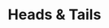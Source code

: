 ---
pid: llp33
title: Heads & Tails
location_transcription: City Hall
coordinates: "[-75.164671774244, 39.952451096813]"
zipcode: 
gen_neighborhood: 
neighborhood: 
outside_phl: 
age: '11'
age_range: 6-13
instagram: 
image_file_name: llp_33.jpg
proposal_transcription: 
topic: Globalism
topic_summary: '0'
type: Other No Form
keywords_other: 
credit: Brian Eng
image_labels: 
twitter: 
facebook: 
permalink: "/monuments/llp33/"
layout: item-page
---